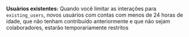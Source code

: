 **Usuários existentes:** Quando você limitar as interações para `existing_users`, novos usuários com contas com menos de 24 horas de idade, que não tenham contribuído anteriormente e que não sejam colaboradores, estarão temporariamente restritos